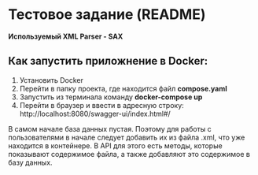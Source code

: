 # Тестовое задание (README)

**Используемый XML Parser - SAX**

## Как запустить приложнение в Docker:
1. Установить Docker
2. Перейти в папку проекта, где находится файл **compose.yaml** 
3. Запустить из терминала команду **docker-compose up**
4. Перейти в браузер и ввести в адресную строку: http://localhost:8080/swagger-ui/index.html#/

В самом начале база данных пустая. Поэтому для работы с пользователями в начале следует добавить их из файла .xml, 
что уже находится в контейнере. В API для этого есть методы, которые показывают содержимое файла, а также добавляют это
содержимое в базу данных.